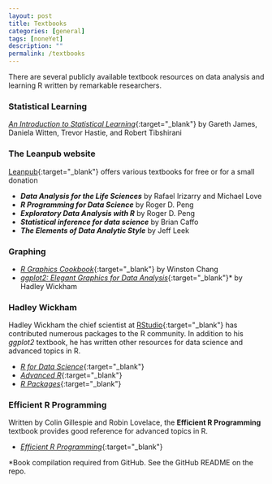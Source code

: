 ```yaml
---
layout: post
title: Textbooks
categories: [general]
tags: [noneYet]
description: ""
permalink: /textbooks
---
```


There are several publicly available textbook resources on data analysis and learning R written by remarkable researchers.

### Statistical Learning

[_An Introduction to Statistical Learning_][]{:target="_blank"} by Gareth James, Daniela Witten, Trevor Hastie, and Robert Tibshirani

### The Leanpub website

[Leanpub](https://leanpub.com){:target="_blank"} offers various textbooks for free or for a small donation

- **_Data Analysis for the Life Sciences_** by Rafael Irizarry and Michael Love
- **_R Programming for Data Science_** by Roger D. Peng
- **_Exploratory Data Analysis with R_** by Roger D. Peng
- **_Statistical inference for data science_** by Brian Caffo
- **_The Elements of Data Analytic Style_** by Jeff Leek

### Graphing

- [_R Graphics Cookbook_](http://www.cookbook-r.com/Graphs/){:target="_blank"} by Winston Chang
- [_ggplot2: Elegant Graphics for Data Analysis_](https://github.com/hadley/ggplot2-book){:target="_blank"}* by Hadley Wickham

### Hadley Wickham

Hadley Wickham the chief scientist at [RStudio](https://rstudio.com/home){:target="_blank"} has contributed numerous packages to the R community. In addition to his _ggplot2_ textbook, he has written other resources for data science and advanced topics in R.

- [_R for Data Science_](http://r4ds.had.co.nz/){:target="_blank"}
- [_Advanced R_](http://adv-r.had.co.nz/){:target="_blank"}
- [_R Packages_](http://r-pkgs.had.co.nz/){:target="_blank"}

### Efficient R Programming

Written by Colin Gillespie and Robin Lovelace, the **Efficient R Programming** textbook provides good reference for advanced topics in R.

- [_Efficient R Programming_](https://csgillespie.github.io/efficientR/){:target="_blank"}

*Book compilation required from GitHub. See the GitHub README on the repo.

[_An Introduction to Statistical Learning_]: http://www-bcf.usc.edu/~gareth/ISL/
